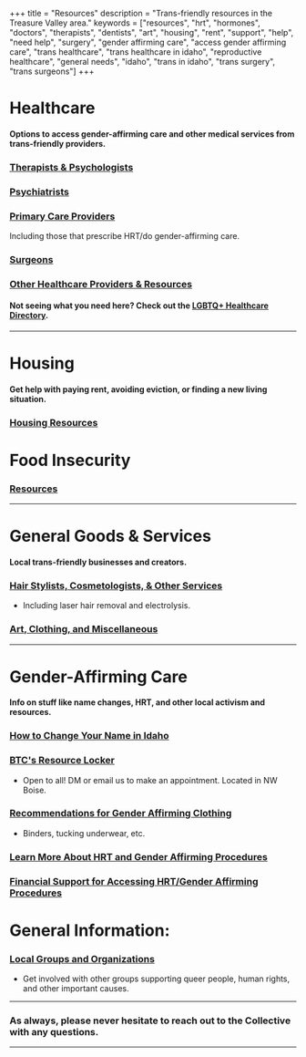 +++
title = "Resources"
description = "Trans-friendly resources in the Treasure Valley area."
keywords = ["resources", "hrt", "hormones", "doctors", "therapists", "dentists", "art", "housing", "rent", "support", "help", "need help", "surgery", "gender affirming care", "access gender affirming care", "trans healthcare", "trans healthcare in idaho", "reproductive healthcare", "general needs", "idaho", "trans in idaho", "trans surgery", "trans surgeons"]
+++

# Healthcare
#### Options to access gender-affirming care and other medical services from trans-friendly providers.
### [Therapists & Psychologists](https://docs.google.com/document/d/e/2PACX-1vSgrCKOMZfKRaeCwTt0ECoJ_um26CNmIuxBotpGK8gXp4he2t4-1sU6EZSwDpjjwY4qMMIpiNfT_-8p/pub)
### [Psychiatrists](https://docs.google.com/document/d/e/2PACX-1vRannsdAydms-DbeEGWYqpJKCOUpQ2DjNrvuSbB3YZxdmSeqkJ0KepSBB6sk8PO8sooyz1D5EDcfStO/pub)
### [Primary Care Providers](https://docs.google.com/document/d/e/2PACX-1vTYliwWtrg4hnICWdhyNp4uQrB-rwzjy-OebUnAppStIb_IdlfPDopWi6ZvjCjRzsYb35YYCAqBhBUz/pub)
Including those that prescribe HRT/do gender-affirming care.
### [Surgeons](https://docs.google.com/document/d/e/2PACX-1vRI7UtcDiqdnH-HbqMZ6QRhh_rTTh2yDHn9C7V2NnlHqxrvtQPvv37-rQbuIS5eX9YnIGx_YxPsGwVp/pub)
### [Other Healthcare Providers & Resources](https://docs.google.com/document/d/e/2PACX-1vRxlfOn46E916FKdloTDwy0WIj65TZeUYltTGhbmR5DJbuiIYtQsdsb71PgaDGJEOBYBNMjhHiewpJ2/pub)    

#### Not seeing what you need here? Check out the [LGBTQ+ Healthcare Directory](https://lgbtqhealthcaredirectory.org/).
---
# Housing 
#### Get help with paying rent, avoiding eviction, or finding a new living situation.
### [Housing Resources](https://docs.google.com/document/d/e/2PACX-1vQMB1LDIdZ1xGeK4bebZn0y4yiFhR2vursyD2cK4zqgj3VtFRE-9HMzJ3v2mmyUif6exF6NbI6f76CK/pub)

# Food Insecurity
### [Resources](https://docs.google.com/document/d/e/2PACX-1vRgbhwDMunyaQHq2EYssQOsd1aW7KH0M1pyn8cDgTcOrbAwDdIOlHRxaazNx1IJ169TOJycf3qjjeLC/pub)
---
# General Goods & Services
#### Local trans-friendly businesses and creators. 
### [Hair Stylists, Cosmetologists, & Other Services](https://docs.google.com/document/d/e/2PACX-1vQka9ZcXb7bGClnrulHffr3BZuXZEXNVxYzBWfSOisWohSXjNWZ3GcG6HMoUWzsK1hD0cZ34TGaos6i/pub)
- Including laser hair removal and electrolysis.
### [Art, Clothing, and Miscellaneous](https://docs.google.com/document/d/e/2PACX-1vRatHp5559-ImMEHErzGZnrHgpTsyprF7HalDcyCn9GpqnB1Ly9xUlN3z2wsNNcOmkMtp4IH9i8DVPY/pub)
---
# Gender-Affirming Care
#### Info on stuff like name changes, HRT, and other local activism and resources.
### [How to Change Your Name in Idaho](https://drive.google.com/file/d/1JQBrkFSZm8YGYR0zOGvtcmQ7tHhI36u5/view)
### [BTC's Resource Locker](https://www.instagram.com/p/DIiCpD4Rmia/?utm_source=ig_web_copy_link&igsh=MXF6a3RuYmViY2Vjeg==)
- Open to all! DM or email us to make an appointment. Located in NW Boise.
### [Recommendations for Gender Affirming Clothing](https://docs.google.com/document/d/e/2PACX-1vQwV91GuPXF-cbVnecmFCwN2mvCqXqO265GDCK1NlD3YejyEZCanWr8c0Sxk6Gctk1ekfNaElzMUIaZ/pub)
- Binders, tucking underwear, etc.
### [Learn More About HRT and Gender Affirming Procedures](https://docs.google.com/document/d/e/2PACX-1vTuX8xRCnnBaG-rTjz0_c1WDCokFTXTpCL2jmLtrKvdAn1MLTZLV7UC2ma6b6r_YDS-NrJj9eL47jL2/pub)
### [Financial Support for Accessing HRT/Gender Affirming Procedures](https://docs.google.com/document/d/e/2PACX-1vTUC9H3xoYhlqL2dmRW2KQ8E9Y-I4d_UAyUOJc0LqYI6yab6KifAXkHG-n6vlHezLjvMqgtb9tHVy0D/pub)

# General Information:
### [Local Groups and Organizations](https://docs.google.com/document/d/e/2PACX-1vQHU9T3u_j05eoLuLdthIk-75kxswBGlGbf3oDTNfrwXTApL6O5WKQ3cZSguBUsSt4XZw8BZeOHMIdT/pub)
- Get involved with other groups supporting queer people, human rights, and other important causes. 

--- 

### As always, please never hesitate to reach out to the Collective with any questions.

---


